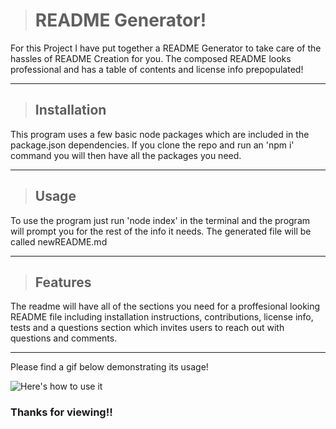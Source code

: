 ># README Generator!

For this Project I have put together a README Generator to take care of the hassles of README Creation for you. The composed README looks professional and has a table of contents and license info prepopulated!

---

>## Installation

This program uses a few basic node packages which are included in the package.json dependencies. If you clone the repo and run an 'npm i' command you will then have all the packages you need.

---

>## Usage

To use the program just run 'node index' in the terminal and the program will prompt you for the rest of the info it needs. The generated file will be called newREADME.md

---

>## Features

The readme will have all of the sections you need for a proffesional looking README file including installation instructions, contributions, license info, tests and a questions section which invites users to reach out with questions and comments.

---

Please find a gif below demonstrating its usage!

![Here's how to use it](images/usagegif.gif)

### Thanks for viewing!!